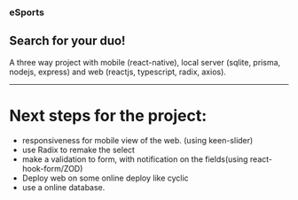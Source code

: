 ### eSports

## Search for your duo!

A three way project with mobile (react-native), local server (sqlite, prisma, nodejs, express) and web (reactjs, typescript, radix, axios).

---

# Next steps for the project:

- responsiveness for mobile view of the web. (using keen-slider)
- use Radix to remake the select
- make a validation to form, with notification on the fields(using react-hook-form/ZOD)
- Deploy web on some online deploy like cyclic
- use a online database.
